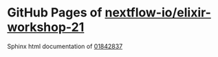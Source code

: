 GitHub Pages of [nextflow-io/elixir-workshop-21](https://github.com/nextflow-io/elixir-workshop-21.git)
===
Sphinx html documentation of [01842837](https://github.com/nextflow-io/elixir-workshop-21/tree/01842837c96383e0ef9f33e98e40790ea50f0a04)
